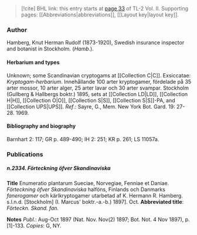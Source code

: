 > [!cite] BHL link: this entry starts at [page 33](https://www.biodiversitylibrary.org/item/103253#page/59/mode/1up) of TL-2 Vol. II.
> Supporting pages: [[Abbreviations|abbreviations]], [[Layout key|layout key]].

### Author

Hamberg, Knut Herman Rudolf (1873-1920), Swedish insurance inspector and botanist in Stockholm. (*Hamb.*).

#### Herbarium and types

Unknown; some Scandinavian cryptogams at [[Collection C|C]]. Exsiccatae: *Kryptogam-herbarium*. Innehållande 100 arter kryptogamer, fördelade på 35 arter mossor, 10 arter alger, 25 arter lavar och 30 arter svampar. Stockholm (Gullberg & Hallbergs boktr.) 1895, sets at [[Collection LD|LD]], [[Collection H|H]], [[Collection O|O]], [[Collection S|S]], [[Collection S|S]]-PA, and [[Collection UPS|UPS]].
*Ref*.: Sayre, G., Mem. New York Bot. Gard. 19: 27-28. 1969.

#### Bibliography and biography

Barnhart 2: 117; GR p. 489-490; IH 2: 251; KR p. 261; LS 11057a.

### Publications

##### n.2334. Förteckning öfver Skandinaviska

**Title**
Enumeratio plantarum Sueciae, Norvegiae, Fenniae et Daniae. *Förteckning öfver Skandinaviska* halföns, Finlands och Danmarks *fanerogamer* och kärlkryptogamer utarbetad af K. Hermann R. Hamberg. s.l.n.d. \[Stockholm\] (I. Marcus' boktr.-a.-b.) 1897\]. Oct.
**Abbreviated title**: *Förteckn. Skand. fan.*

**Notes**
*Publ*.: Aug-Oct 1897 (Nat. Nov. Nov(2) 1897; Bot. Not. 4 Nov 1897), p. \[1\]-133. *Copies*: G, NY.

